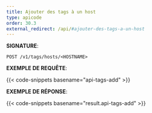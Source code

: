 ```yaml
---
title: Ajouter des tags à un host
type: apicode
order: 30.3
external_redirect: /api/#ajouter-des-tags-a-un-host
---
```


**SIGNATURE**:

`POST /v1/tags/hosts/<HOSTNAME>`

**EXEMPLE DE REQUÊTE**:

{{< code-snippets basename="api-tags-add" >}}

**EXEMPLE DE RÉPONSE**:

{{< code-snippets basename="result.api-tags-add" >}}

